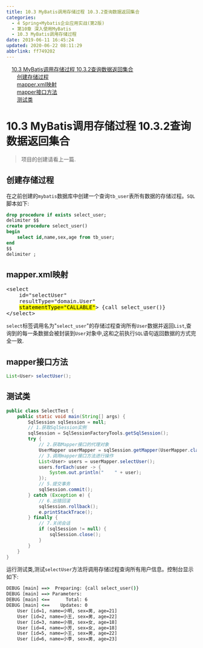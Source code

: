 ```yaml
---
title: 10.3 MyBatis调用存储过程 10.3.2查询数据返回集合
categories: 
  - 4 Spring+Mybatis企业应用实战(第2版)
  - 第10章 深入使用MyBatis
  - 10.3 MyBatis调用存储过程
date: 2019-06-11 16:45:24
updated: 2020-06-22 08:11:29
abbrlink: ff749202
---
```

<div id='my_toc'><a href="/JavaReadingNotes/ff749202/#10-3-MyBatis调用存储过程-10-3-2查询数据返回集合" class="header_1">10.3 MyBatis调用存储过程 10.3.2查询数据返回集合</a>&nbsp;<br><a href="/JavaReadingNotes/ff749202/#创建存储过程" class="header_2">创建存储过程</a>&nbsp;<br><a href="/JavaReadingNotes/ff749202/#mapper-xml映射" class="header_2">mapper.xml映射</a>&nbsp;<br><a href="/JavaReadingNotes/ff749202/#mapper接口方法" class="header_2">mapper接口方法</a>&nbsp;<br><a href="/JavaReadingNotes/ff749202/#测试类" class="header_2">测试类</a>&nbsp;<br></div>
<style>.header_1{margin-left: 1em;}.header_2{margin-left: 2em;}.header_3{margin-left: 3em;}.header_4{margin-left: 4em;}.header_5{margin-left: 5em;}.header_6{margin-left: 6em;}</style>
<!--more-->
<script>if (navigator.platform.search('arm')==-1){document.getElementById('my_toc').style.display = 'none';}var e,p = document.getElementsByTagName('p');while (p.length>0) {e = p[0];e.parentElement.removeChild(e);}</script>

<!--end-->
# 10.3 MyBatis调用存储过程 10.3.2查询数据返回集合
> 项目的创建请看上一篇.

## 创建存储过程
在之前创建的`mybatis`数据库中创建一个查询`tb_user`表所有数据的存储过程。`SQL`脚本如下:
```sql
drop procedure if exists select_user;
delimiter $$
create procedure select_user()
begin
    select id,name,sex,age from tb_user;
end
$$
delimiter ;
```
## mapper.xml映射

<pre>
&lt;select
    id="selectUser"
    resultType="domain.User"
    <mark>statementType="CALLABLE"</mark>&gt; {call select_user()}
&lt;/select&gt;
</pre>

`select`标签调用名为"`select_user`"的存储过程查询所有`User`数据并返回`List`,查询到的每一条数据会被封装到`User`对象中,这和之前执行`SQL`语句返回数据的方式完全一致.
## mapper接口方法
```java
List<User> selectUser();
```
## 测试类
```java /MyProcedureTest/src/test/SelectTest.java
public class SelectTest {
    public static void main(String[] args) {
        SqlSession sqlSession = null;
        // 1.获取SqlSession实例
        sqlSession = SqlSessionFactoryTools.getSqlSession();
        try {
            // 2.获取Mapper接口的代理对象
            UserMapper userMapper = sqlSession.getMapper(UserMapper.class);
            // 3.调用mapper接口方法进行操作
            List<User> users = userMapper.selectUser();
            users.forEach(user -> {
                System.out.println("    " + user);
            });
            // 5.提交事务
            sqlSession.commit();
        } catch (Exception e) {
            // 6.出错回滚
            sqlSession.rollback();
            e.printStackTrace();
        } finally {
            // 7.关闭会话
            if (sqlSession != null) {
                sqlSession.close();
            }
        }
    }
}
```
运行测试类,测试`selectUser`方法将调用存储过程查询所有用户信息。控制台显示如下:
```cmd
DEBUG [main] ==>  Preparing: {call select_user()} 
DEBUG [main] ==> Parameters: 
DEBUG [main] <==      Total: 6
DEBUG [main] <==    Updates: 0
    User [id=1, name=小明, sex=男, age=21]
    User [id=2, name=小王, sex=男, age=22]
    User [id=3, name=小丽, sex=女, age=18]
    User [id=4, name=小芳, sex=女, age=18]
    User [id=5, name=小王, sex=男, age=22]
    User [id=6, name=小李, sex=男, age=23]
```